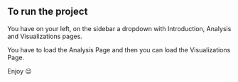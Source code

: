 ## To run the project

You have on your left, on the sidebar a dropdown with Introduction, Analysis and Visualizations pages.

You have to load the Analysis Page and then you can load the Visualizations Page.

Enjoy 😉
